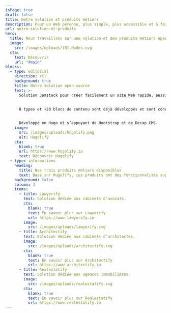 ```yaml
---
isPage: true
draft: false
title: Notre solution et produits métiers
description: Pour un Web pérenne, plus simple, plus accessible et à faible émission de carbone.
url: notre-solution-et-produits
hero:
  title: Nous travaillons sur une solution et des produits métiers open-source
  image:
    src: /images/uploads/181.Nodes.svg
  cta:
    text: Découvrir
    url: "#main"
blocks:
  - type: editorial
    direction: rtl
    background: true
    title: Notre solution open-source
    text: >-
      Solution Jamstack pour créer facilement un site Web rapide, aussi accessible que possible et à faible émission de carbone. Tout en ayant un espace admin dédié et simplifié.
    
      
      8 types et +20 blocs de contenu sont déjà développés et sont conçus de manière atomique pour permettre une personnalisation rapide. 


      Développé en Hugo et s’appuyant de Bootstrap et de Decap CMS.
    image:
      src: /images/uploads/hugolify.png
      alt: Hugolify
    cta:
      blank: true
      url: https://www.hugolify.io
      text: Découvrir Hugolify
  - type: informations
    heading:
      title: Nos trois produits métiers disponibles
      text: Basé sur Hugolify, ces produits ont des fonctionnalités supplémentaires et un espace admin dédié à l’univers du métier concerné.
    background: false
    column: 3
    items:
      - title: Lawyerify
        text: Solution dédiée aux cabinets d’avocats.
        cta:
          blank: true
          text: En savoir plus sur Lawyerify
          url: https://www.lawyerify.io
        image:
          src: /images/uploads/lawyerify.svg
      - title: Architectify
        text: Solution dédiée aux cabinets d’architectes.
        image:
          src: /images/uploads/architectify.svg
        cta:
          blank: true
          text: En savoir plus sur Architectify
          url: https://www.architectify.io
      - title: Realestatify
        text: Solution dédiée aux agences immobilières.
        image:
          src: /images/uploads/realestatify.svg
        cta:
          blank: true
          text: En savoir plus sur Realestatify
          url: https://www.realestatify.io
---
```

